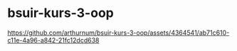 # bsuir-kurs-3-oop


https://github.com/arthurnum/bsuir-kurs-3-oop/assets/4364541/ab71c610-c11e-4a96-a842-21fc12dcd638



